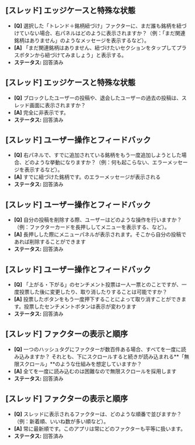 ## [スレッド] エッジケースと特殊な状態
- **[Q]** 選択した「トレンド＋銘柄紐づけ」ファクターに、まだ誰も銘柄を紐づけていない場合、右パネルはどのように表示されますか？（例：「まだ関連銘柄はありません」のようなメッセージを表示するなど）。
- **[A]** 「まだ関連銘柄はありません、紐づけたいセクションをタップしてプラスボタンから紐づけてみましょう」と表示する。
- **ステータス:** 回答済み

## [スレッド] エッジケースと特殊な状態
- **[Q]** ブロックしたユーザーの投稿や、退会したユーザーの過去の投稿は、スレッド画面に表示されますか？
- **[A]** 完全に非表示です。
- **ステータス:** 回答済み

## [スレッド] ユーザー操作とフィードバック
- **[Q]** 右パネルで、すでに追加されている銘柄をもう一度追加しようとした場合、どのような挙動になりますか？（例：何も起こらない、エラーメッセージを表示するなど）。
- **[A]** すでに紐づけた銘柄です。のエラーメッセージが表示される
- **ステータス:** 回答済み

## [スレッド] ユーザー操作とフィードバック
- **[Q]** 自分の投稿を削除する際、ユーザーはどのような操作を行いますか？（例：ファクターカードを長押ししてメニューを表示する、など）。
- **[A]** 長押しした際にメニューパネルが表示されます。そこから自分の投稿であれば削除することができます
- **ステータス:** 回答済み

## [スレッド] ユーザー操作とフィードバック
- **[Q]** 「上がる・下がる」のセンチメント投票は一人一票とのことですが、一度投票した後に変更したり、取り消したりすることは可能ですか？
- **[A]** 投票したボタンをもう一度押下することによって取り消すことができます。投票したセンチメントボタンは表示が変わります
- **ステータス:** 回答済み

## [スレッド] ファクターの表示と順序
- **[Q]** 一つのハッシュタグにファクターが数百件ある場合、すべてを一度に読み込みますか？ それとも、下にスクロールすると続きが読み込まれる**「無限スクロール」**のような仕組みを想定していますか？
- **[A]** 全てを一度に読み込むのは困難なので無限スクロールを採用します
- **ステータス:** 回答済み

## [スレッド] ファクターの表示と順序
- **[Q]** スレッドに表示されるファクターは、どのような順番で並びますか？（例：新着順、いいね数が多い順など）。
- **[A]** 常に最新順です。このアプリは常にどのファクターも平等に扱います。
- **ステータス:** 回答済み
